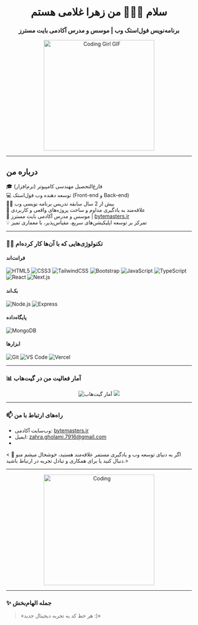 <h1 align="center">سلام 👩🏻‍💻 من زهرا غلامی هستم</h1>
<h3 align="center">برنامه‌نویس فول‌استک وب | موسس و مدرس آکادمی بایت مسترز</h3>

<p align="center">
  <img src="https://media.tenor.com/EdiGYFaZg7sAAAAj/jaded-disappointed.gif" width="300" alt="Coding Girl GIF" />
</p>

---

## درباره من

🎓 فارغ‌التحصیل مهندسی کامپیوتر (نرم‌افزار)  
💻 توسعه‌ دهنده وب فول‌استک (Front-end و Back-end)  
👩‍🏫 بیش از 2 سال سابقه تدریس برنامه‌ نویسی وب  
🚀 علاقه‌مند به یادگیری مداوم و ساخت پروژه‌های واقعی و کاربردی  
🏫 موسس و مدرس آکادمی بایت مسترز | [bytemasters.ir](https://bytemasters.ir)  
💡 تمرکز بر توسعه اپلیکیشن‌های سریع، مقیاس‌پذیر، با معماری تمیز

---
### 👩‍🎨 تکنولوژی‌هایی که با آن‌ها کار کرده‌ام

#### فرانت‌اند
![HTML5](https://img.shields.io/badge/HTML5-e34c26?style=for-the-badge&logo=html5&logoColor=white)
![CSS3](https://img.shields.io/badge/CSS3-1572B6?style=for-the-badge&logo=css3&logoColor=white)
![TailwindCSS](https://img.shields.io/badge/TailwindCSS-38b2ac?style=for-the-badge&logo=tailwind-css&logoColor=white)
![Bootstrap](https://img.shields.io/badge/Bootstrap-563d7c?style=for-the-badge&logo=bootstrap&logoColor=white)
![JavaScript](https://img.shields.io/badge/JavaScript-f7df1e?style=for-the-badge&logo=javascript&logoColor=black)
![TypeScript](https://img.shields.io/badge/TypeScript-3178c6?style=for-the-badge&logo=typescript&logoColor=white)
![React](https://img.shields.io/badge/React-61dafb?style=for-the-badge&logo=react&logoColor=black)
![Next.js](https://img.shields.io/badge/Next.js-000000?style=for-the-badge&logo=next.js&logoColor=white)

#### بک‌اند
![Node.js](https://img.shields.io/badge/Node.js-339933?style=for-the-badge&logo=node.js&logoColor=white)
![Express](https://img.shields.io/badge/Express.js-000000?style=for-the-badge&logo=express&logoColor=white)

#### پایگاه‌داده
![MongoDB](https://img.shields.io/badge/MongoDB-47a248?style=for-the-badge&logo=mongodb&logoColor=white)

#### ابزارها
![Git](https://img.shields.io/badge/Git-f1502f?style=for-the-badge&logo=git&logoColor=white)
![VS Code](https://img.shields.io/badge/VS%20Code-007acc?style=for-the-badge&logo=visual-studio-code&logoColor=white)
![Vercel](https://img.shields.io/badge/Vercel-000000?style=for-the-badge&logo=vercel&logoColor=white)


---

### 📊 آمار فعالیت من در گیت‌هاب

<p align="center">
  <img src="https://github-readme-stats.vercel.app/api?username=ZahraGholami7779&show_icons=true&theme=radical" alt="آمار گیت‌هاب " />
  <img src="https://github-readme-stats.vercel.app/api/top-langs/?username=ZahraGholami7779&layout=compact&theme=radical" />
</p>

---

### 📫 راه‌های ارتباط با من

- وب‌سایت آکادمی: [bytemasters.ir](https://bytemasters.ir)  
- ایمیل: [zahra.gholami.7916@gmail.com](mailto:zahra.gholami.7916@gmail.com)
- 
< 🌟 اگر به دنیای توسعه وب و یادگیری مستمر علاقه‌مند هستید، خوشحال میشم منو دنبال کنید یا برای همکاری‌ و تبادل تجربه در ارتباط باشید.>
> 

---
<p align="center">
  <img src="https://media.tenor.com/yhaa2jvPoygAAAAi/ai-grok.gif" width="300" alt="Coding" />
</p>

---

### ✨ جمله الهام‌بخش

> «هر خط کد یه تجربه دیجیتال جدید :)»




